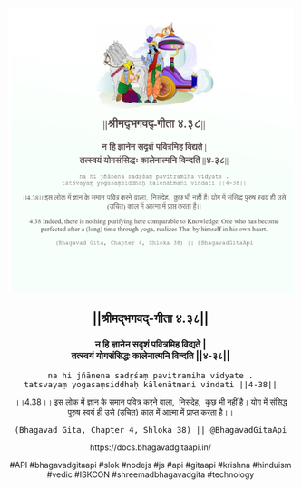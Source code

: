 <img src="../../asset/BG_4_38.png"/>
<center><h2>||श्रीमद्‍भगवद्‍-गीता ४.३८||</h2>
<h3>न हि ज्ञानेन सदृशं पवित्रमिह विद्यते |<br/>तत्स्वयं योगसंसिद्धः कालेनात्मनि विन्दति ||४-३८||</h3>
<pre>na hi jñānena sadṛśaṃ pavitramiha vidyate .<br/>tatsvayaṃ yogasaṃsiddhaḥ kālenātmani vindati ||4-38||</pre>
<p>।।4.38।। इस लोक में ज्ञान के समान पवित्र करने वाला,  निसंदेह,  कुछ भी नहीं है। योग में संसिद्ध पुरुष स्वयं ही उसे (उचित) काल में आत्मा में प्राप्त करता है।।</p>
<pre>(Bhagavad Gita, Chapter 4, Shloka 38) || @BhagavadGitaApi</pre><p>https://docs.bhagavadgitaapi.in/</p><p>#API #bhagavadgitaapi #slok #nodejs #js #api #gitaapi #krishna #hinduism #vedic #ISKCON #shreemadbhagavadgita #technology</p></center>